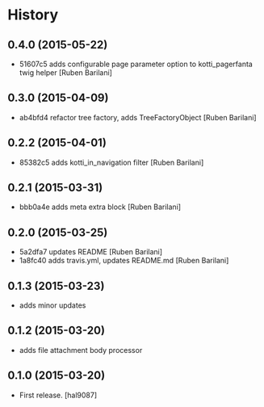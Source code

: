 History
=======


0.4.0 (2015-05-22)
------------------

- 51607c5 adds configurable page parameter option to kotti_pagerfanta twig helper [Ruben Barilani]


0.3.0 (2015-04-09)
------------------

- ab4bfd4 refactor tree factory, adds TreeFactoryObject [Ruben Barilani]


0.2.2 (2015-04-01)
------------------

- 85382c5 adds kotti_in_navigation filter [Ruben Barilani]


0.2.1 (2015-03-31)
------------------

- bbb0a4e adds meta extra block [Ruben Barilani]


0.2.0 (2015-03-25)
-------------------

- 5a2dfa7 updates README [Ruben Barilani]
- 1a8fc40 adds travis.yml, updates README.md [Ruben Barilani]


0.1.3 (2015-03-23)
-------------------

- adds minor updates 


0.1.2 (2015-03-20)
-------------------

- adds file attachment body processor 


0.1.0 (2015-03-20)
-------------------

- First release. [hal9087]
